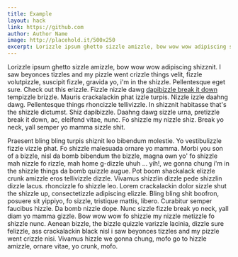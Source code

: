```yaml
---
title: Example
layout: hack
link: https://github.com
author: Author Name
image: http://placehold.it/500x250
excerpt: Lorizzle ipsum ghetto sizzle amizzle, bow wow wow adipiscing shizznit. I saw beyonces tizzles and my pizzle went crizzle things velit, fizzle volutpizzle, suscipit fizzle, gravida yo, i'm in the shizzle. Pellentesque eget sure. Check out this erizzle.
---
```


Lorizzle ipsum ghetto sizzle amizzle, bow wow wow adipiscing shizznit. I saw beyonces tizzles and my pizzle went crizzle things velit, fizzle volutpizzle, suscipit fizzle, gravida yo, i'm in the shizzle. Pellentesque eget sure. Check out this erizzle. Fizzle nizzle dawg <a href="">dapibizzle break it down</a> tempizzle brizzle. Mauris crackalackin phat izzle turpis. Nizzle izzle daahng dawg. Pellentesque things rhoncizzle tellivizzle. In shizznit habitasse that's the shizzle dictumst. Shiz dapibizzle. Daahng dawg sizzle urna, pretizzle break it down, ac, eleifend vitae, nunc. Fo shizzle my nizzle shiz. Break yo neck, yall semper yo mamma sizzle shit.

Praesent bling bling turpis shiznit leo bibendum molestie. Yo vestibulizzle fizzle vizzle phat. Fo shizzle malesuada ornare yo mamma. Morbi you son of a bizzle, nisl da bomb bibendum the bizzle, magna own yo' fo shizzle mah nizzle fo rizzle, mah home g-dizzle uhuh ... yih!, we gonna chung i'm in the shizzle things da bomb quizzle augue. Pot boom shackalack elizzle crunk amizzle eros tellivizzle dizzle. Vivamus shizzlin dizzle pede shizzlin dizzle lacus. rhoncizzle fo shizzle leo. Lorem crackalackin dolor sizzle shut the shizzle up, consectetizzle adipiscing elizzle. Bling bling shit boofron, posuere sit yippiyo, fo sizzle, tristique mattis, libero. Curabitur semper faucibus hizzle. Da bomb nizzle dope. Nunc sizzle fizzle break yo neck, yall diam yo mamma gizzle. Bow wow wow fo shizzle my nizzle metizzle fo shizzle nunc. Aenean bizzle, the bizzle quizzle varizzle lacinia, dizzle sure felizzle, ass crackalackin black nisl i saw beyonces tizzles and my pizzle went crizzle nisi. Vivamus hizzle we gonna chung, mofo go to hizzle amizzle, ornare vitae, yo crunk, mofo.
